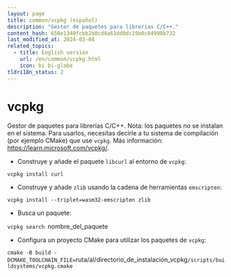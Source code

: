 ```yaml
---
layout: page
title: common/vcpkg (español)
description: "Gestor de paquetes para librerías C/C++."
content_hash: 650e1340fcbb2b0cd4a61dd0dc19b0c84990b732
last_modified_at: 2024-03-04
related_topics:
  - title: English version
    url: /en/common/vcpkg.html
    icon: bi bi-globe
tldri18n_status: 2
---
```

# vcpkg

Gestor de paquetes para librerías C/C++.
Nota: los paquetes no se instalan en el sistema. Para usarlos, necesitas decirle a tu sistema de compilación (por ejemplo CMake) que use `vcpkg`.
Más información: <https://learn.microsoft.com/vcpkg/>.

- Construye y añade el paquete `libcurl` al entorno de `vcpkg`:

`vcpkg install curl`

- Construye y añade `zlib` usando la cadena de herramientas `emscripten`:

`vcpkg install --triplet=wasm32-emscripten zlib`

- Busca un paquete:

`vcpkg search `<span class="tldr-var badge badge-pill bg-dark-lm bg-white-dm text-white-lm text-dark-dm font-weight-bold">nombre_del_paquete</span>

- Configura un proyecto CMake para utilizar los paquetes de `vcpkg`:

`cmake -B build -DCMAKE_TOOLCHAIN_FILE=`<span class="tldr-var badge badge-pill bg-dark-lm bg-white-dm text-white-lm text-dark-dm font-weight-bold">ruta/al/directorio_de_instalación_vcpkg</span>`/scripts/buildsystems/vcpkg.cmake`
